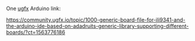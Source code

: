 One [ugfx](https://ugfx.io/) Arduino link:

https://community.ugfx.io/topic/1000-generic-board-file-for-ili9341-and-the-arduino-ide-based-on-adadruits-generic-library-supporting-different-boards/?ct=1563776186
